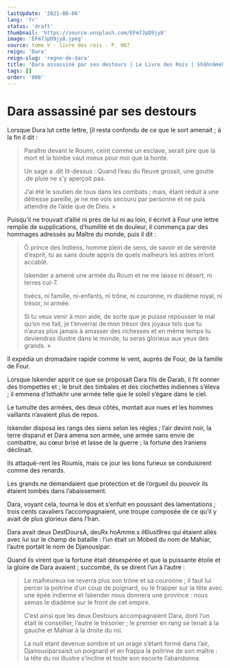 ```yaml
---
lastUpdate: '2021-08-06'
lang: 'fr'
status: 'draft'
thumbnail: 'https://source.unsplash.com/EFm7JpD9jy8'
image: 'EFm7JpD9jy8.jpeg'
source: tome V - livre des rois - P. 067
reign: 'Dara'
reign-slug: 'regne-de-dara'
title: 'Dara assassiné par ses destours | Le Livre des Rois | Shâhnâmeh'
tags: []
order: '008'
---
```


<!-- LTeX: language=fr -->

# Dara assassiné par ses destours

Lorsque Dura lut cette lettre, [il resta confondu de ce que le sort amenait ; à la fin il dit :

> Paraître devant le Roumi, ceint comme un esclave, serait pire que la mort et la tombe vaut mieux pour moi que la honte.
>
> Un sage a .dit lit-dessus : Quand l’eau du fleuve grossit, une goutte .de pluie ne s’y aperçoit pas.
>
> J’ai été le soutien de tous dans les combats ; mais, étant réduit à une détresse pareille, je ne me vois secouru par personne et ne puis attendre de l’aide que de Dieu. »

Puisqu’il ne trouvait d’allié ni près de lui ni au loin, il écrivit à Four une lettre remplie de supplications, d’humilité et de douleur, il commença par des hommages adressés au Maître du monde, puis il dit :

> Ô prince des Indiens, homme plein de sens, de savoir et de sérénité d’esprit, tu as sans doute appris de quels malheurs les astres m’ont accablé.
>
> Iskender a amené une armée du Roum et ne me laisse ni désert, ni terres cul-7.
>
> tivécs, ni famille, ni-enfants, ni trône, ni couronne, ni diadème royal, ni trésor, ni armée.
>
> Si tu veux venir à mon aide, de sorte que je puisse repousser le mal qu’on me fait, je t’enverrai de mon trésor des joyaux tels que tu n’auras plus jamais à amasser des richesses et en même temps tu deviendras illustre dans le monde, tu seras glorieux aux yeux des grands. »

Il expédia un dromadaire rapide comme le vent, auprès de Four, de la famille de Four.

Lorsque Iskender apprit ce que se proposait Dara fils de Darab, il fit sonner des trompettes et ; le bruit des timbales et des clochettes indiennes s’éleva ; il emmena d’lsthakhr une armée telle que le soleil s’égare dans le ciel.

Le tumulte des armées, des deux côtés, montait aux nues et les hommes vaillants n’avaient plus de repos.

Iskender disposa les rangs des siens selon les règles ; l’air devint noir, la terre disparut et Dara amena son armée, une armée sans envie de combattre, au cœur brisé et lasse de la guerre ; la fortune des Iraniens déclinait.

Ils attaquè-rent les Roumis, mais ce jour les lions furieux se conduisirent comme des renards.

Les grands ne demandaient que protection et de l’orgueil du pouvoir ils étaient tombés dans l’abaissement.

Dara, voyant cela, tourna le dos et s’enfuit en poussant des lamentations ; trois cents cavaliers l’accompagnaient, une troupe composée de ce qu’il y avait de plus glorieux dans l’Iran.

Dara avait deux DestDoursA, deuRx hoAmme.s il6lust9res qui étaient allés avec lui sur le champ de bataille : l’un était un Mobed du nom de Mahiar, l’autre portait le nom de Djanousipar.

Quand ils virent que la fortune était désespérée et que la puissante étoile et la gloire de Dara avaient ; succombé, ils se dirent l’un à l’autre :

> Le malheureux ne reverra plus son trône et sa couronne ; il faut lui percer la poitrine d’un coup de poignard, ou le frapper sur la tête avec une épée indienne et Iskender nous donnera une province : nous semas le diadème sur le front de cet empire.
>
> C’est ainsi que les deux Destours accompagnaient Dara, dont l’un était le conseiller, l’autre le trésorier ; le premier en rang se tenait à la gauche et Mahiar à la droite du roi.
>
> La nuit étant devenue sombre et un orage s’étant formé dans l’air, Djanousiparsaisit un poignard et en frappa la poitrine de son maître : la tête du roi illustre s’incline et toute son escorte l’abandonna.
